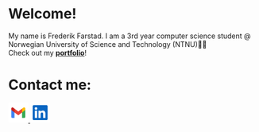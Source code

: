 # Welcome!

My name is Frederik Farstad. I am a 3rd year computer science student @ Norwegian University of Science and Technology (NTNU)👨‍🎓  
Check out my **[portfolio](https://www.farstad.dev/)**!
<br>

# Contact me:
<div>
    <a display="inline-block" href="mailto:frederikfarstad@gmail.com">
        <img src="gmail-svgrepo-com.svg" width="40px" height="auto">
    </a>
    <a display="inline-block" target="_blank" href="https://www.linkedin.com/in/frederik-andreas-brunvoll-farstad/">
        <img src="linkedin-svgrepo-com.svg" width="40px" height="auto">
    </a>
</div>
